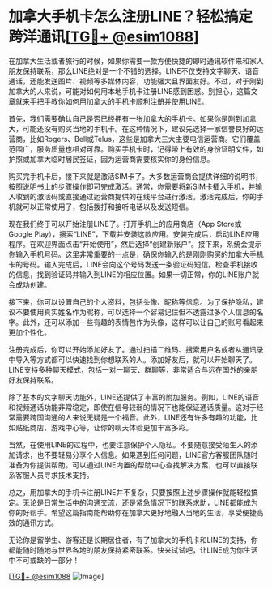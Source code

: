 # 加拿大手机卡怎么注册LINE？轻松搞定跨洋通讯[[TG💪+ @esim1088](https://t.me/s/esim1088)]

在加拿大生活或者旅行的时候，如果你需要一款方便快捷的即时通讯软件来和家人朋友保持联系，那么LINE绝对是一个不错的选择。LINE不仅支持文字聊天、语音通话，还能发送图片、视频等多媒体内容，功能强大且界面友好。不过，对于刚到加拿大的人来说，可能对如何用本地手机卡注册LINE感到困惑。别担心，这篇文章就来手把手教你如何用加拿大的手机卡顺利注册并使用LINE。

首先，我们需要确认自己是否已经拥有一张加拿大的手机卡。如果你是刚到加拿大，可能还没有购买当地的手机卡。在这种情况下，建议先选择一家信誉良好的运营商，比如Rogers、Bell或Telus，这些是加拿大三大主要电信运营商。它们覆盖范围广，服务质量也相对可靠。购买手机卡时，记得带上有效的身份证明文件，如护照或加拿大临时居民签证，因为运营商需要核实你的身份信息。

购买完手机卡后，接下来就是激活SIM卡了。大多数运营商会提供详细的说明书，按照说明书上的步骤操作即可完成激活。通常，你需要将新SIM卡插入手机，并输入收到的激活码或直接通过运营商提供的在线平台进行激活。激活完成后，你的手机就可以正常使用了，包括拨打和接听电话以及发送短信。

现在我们终于可以开始注册LINE了。打开手机上的应用商店（App Store或Google Play），搜索“LINE”，下载并安装这款应用。安装完成后，启动LINE应用程序。在欢迎界面点击“开始使用”，然后选择“创建新账户”。接下来，系统会提示你输入手机号码。这里非常重要的一点是，确保你输入的是刚刚购买的加拿大手机卡的号码。输入完成后，LINE会向这个号码发送一条验证码短信。检查手机接收的信息，找到验证码并输入到LINE的相应位置。如果一切正常，你的LINE账户就会成功创建。

接下来，你可以设置自己的个人资料，包括头像、昵称等信息。为了保护隐私，建议不要使用真实姓名作为昵称，可以选择一个容易记住但不透露过多个人信息的名字。此外，还可以添加一些有趣的表情包作为头像，这样可以让自己的账号看起来更加个性化。

注册完成后，你可以开始添加好友了。通过扫描二维码、搜索用户名或者从通讯录中导入等方式都可以快速找到你想联系的人。添加好友后，就可以开始聊天了。LINE支持多种聊天模式，包括一对一聊天、群聊等，非常适合与远在国外的亲朋好友保持联系。

除了基本的文字聊天功能外，LINE还提供了丰富的附加服务。例如，LINE的语音和视频通话功能非常稳定，即使在信号较弱的情况下也能保证通话质量。这对于经常需要跨国沟通的人来说无疑是一个福音。此外，LINE还有许多有趣的功能，比如贴纸商店、游戏中心等，让你的聊天体验更加丰富多彩。

当然，在使用LINE的过程中，也要注意保护个人隐私。不要随意接受陌生人的添加请求，也不要轻易分享个人信息。如果遇到任何问题，LINE官方客服团队随时准备为你提供帮助。可以通过LINE内置的帮助中心查找解决方案，也可以直接联系客服人员寻求技术支持。

总之，用加拿大的手机卡注册LINE并不复杂，只要按照上述步骤操作就能轻松搞定。无论是日常生活中的沟通交流，还是紧急情况下的联系求助，LINE都能成为你的好帮手。希望这篇指南能帮助你在加拿大更好地融入当地的生活，享受便捷高效的通讯方式。

无论你是留学生、游客还是长期居住者，有了加拿大的手机卡和LINE的支持，你都能随时随地与世界各地的朋友保持紧密联系。快来试试吧，让LINE成为你生活中不可或缺的一部分！

[[TG💪+ @esim1088](https://t.me/s/esim1088) ![Image](https://i.postimg.cc/4NQfJmqS/Snipaste-2025-05-13-00-14-12.png)]